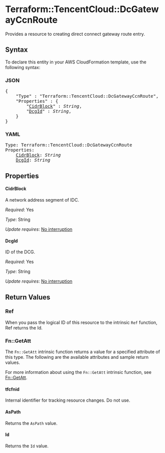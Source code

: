 # Terraform::TencentCloud::DcGatewayCcnRoute

Provides a resource to creating direct connect gateway route entry.

## Syntax

To declare this entity in your AWS CloudFormation template, use the following syntax:

### JSON

<pre>
{
    "Type" : "Terraform::TencentCloud::DcGatewayCcnRoute",
    "Properties" : {
        "<a href="#cidrblock" title="CidrBlock">CidrBlock</a>" : <i>String</i>,
        "<a href="#dcgid" title="DcgId">DcgId</a>" : <i>String</i>,
    }
}
</pre>

### YAML

<pre>
Type: Terraform::TencentCloud::DcGatewayCcnRoute
Properties:
    <a href="#cidrblock" title="CidrBlock">CidrBlock</a>: <i>String</i>
    <a href="#dcgid" title="DcgId">DcgId</a>: <i>String</i>
</pre>

## Properties

#### CidrBlock

A network address segment of IDC.

_Required_: Yes

_Type_: String

_Update requires_: [No interruption](https://docs.aws.amazon.com/AWSCloudFormation/latest/UserGuide/using-cfn-updating-stacks-update-behaviors.html#update-no-interrupt)

#### DcgId

ID of the DCG.

_Required_: Yes

_Type_: String

_Update requires_: [No interruption](https://docs.aws.amazon.com/AWSCloudFormation/latest/UserGuide/using-cfn-updating-stacks-update-behaviors.html#update-no-interrupt)

## Return Values

### Ref

When you pass the logical ID of this resource to the intrinsic `Ref` function, Ref returns the Id.

### Fn::GetAtt

The `Fn::GetAtt` intrinsic function returns a value for a specified attribute of this type. The following are the available attributes and sample return values.

For more information about using the `Fn::GetAtt` intrinsic function, see [Fn::GetAtt](https://docs.aws.amazon.com/AWSCloudFormation/latest/UserGuide/intrinsic-function-reference-getatt.html).

#### tfcfnid

Internal identifier for tracking resource changes. Do not use.

#### AsPath

Returns the <code>AsPath</code> value.

#### Id

Returns the <code>Id</code> value.


